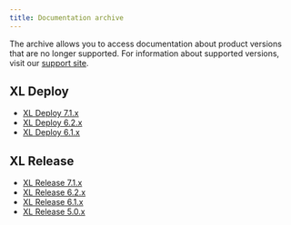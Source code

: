 ```yaml
---
title: Documentation archive
---
```


The archive allows you to access documentation about product versions that are no longer supported. For information about supported versions, visit our [support site](https://support.xebialabs.com/hc/en-us/articles/204072005-Supported-XL-product-versions).

## XL Deploy

* [XL Deploy 7.1.x](/xl-deploy/7.1.x/)
* [XL Deploy 6.2.x](/xl-deploy/6.2.x/)
* [XL Deploy 6.1.x](/xl-deploy/6.1.x/)
<!-- Removed links
* [XL Deploy 5.5.x](/xl-deploy/5.5.x/)
* [XL Deploy 5.1.x](/xl-deploy/5.1.x/)
* [XL Deploy 5.0.x](/xl-deploy/5.0.x/)
* [XL Deploy 4.5.x](/xl-deploy/4.5.x/)
* [XL Deploy 4.0.x](/xl-deploy/4.0.x/)
* [XL Deploy 3.9.x](/xl-deploy/3.9.x/) -->

## XL Release

* [XL Release 7.1.x](/xl-release/7.1.x/)
* [XL Release 6.2.x](/xl-release/6.2.x/)
* [XL Release 6.1.x](/xl-release/6.1.x/)
* [XL Release 5.0.x](/xl-release/5.0.x/)
<!-- Removed links
* [XL Release 4.8.x](/xl-release/4.8.x/)
* [XL Release 4.7.x](/xl-release/4.7.x/)
* [XL Release 4.6.x](/xl-release/4.6.x/)
* [XL Release 4.5.x](/xl-release/4.5.x/) -->
<!-- Removed XL TestView from docs website
## XL TestView

* [General XL TestView documentation](/xl-testview/)
* [XL TestView 1.4.x](/xl-testview/1.4.x/)
* [XL TestView 1.3.x](/xl-testview/1.3.x/) -->
